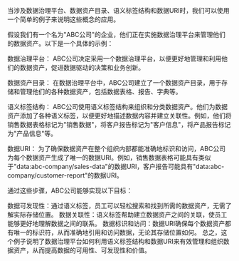 当涉及数据治理平台、数据资产目录、语义标签结构和数据URI时，我们可以使用一个简单的例子来说明这些概念的应用。

假设我们有一个名为"ABC公司"的企业，他们正在实施数据治理平台来管理他们的数据资产。以下是一个具体的示例：

数据治理平台：
ABC公司决定采用一个数据治理平台，以便更好地管理和利用他们的数据资产，促进数据驱动的决策和业务创新。

数据资产目录：
在数据治理平台中，ABC公司建立了一个数据资产目录，用于存储和管理他们的各种数据资产，包括数据表格、报告、字典等。

语义标签结构：
ABC公司使用语义标签结构来组织和分类数据资产。他们为数据资产添加了各种语义标签，以便更好地描述数据内容并建立关联性。例如，他们将销售数据表格标记为"销售数据"，将客户报告标记为"客户信息"，将产品报告标记为"产品信息"等。

数据URI：
为了确保数据资产在整个组织内部都能准确地标识和访问，ABC公司为每个数据资产生成了唯一的数据URI。例如，销售数据表格可能具有类似于"data:abc-company/sales-data"的数据URI，客户报告可能具有"data:abc-company/customer-report"的数据URI。

通过这些步骤，ABC公司能够实现以下目标：

数据可发现性：通过语义标签，员工可以轻松搜索和找到所需的数据资产，无需了解实际存储位置。
数据关联性：语义标签帮助建立数据资产之间的关联，使员工能够更好地理解数据之间的联系。
数据标识和访问：数据URI确保每个数据资产都有唯一的标识符，从而准确地引用和访问数据，无论其存储位置如何。
总之，这个例子说明了数据治理平台如何利用语义标签结构和数据URI来有效管理和组织数据资产，从而提高数据的可用性、可发现性和价值。

